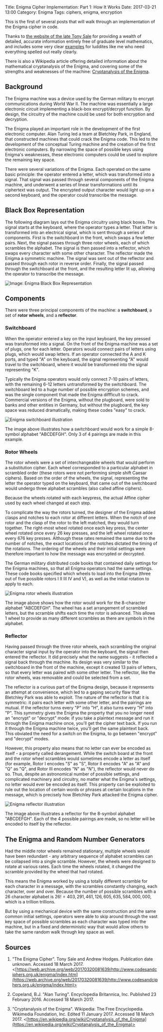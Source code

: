Title: Enigma Cipher Implementation: Part 1: How It Works 
Date: 2017-03-21 13:00
Category: Enigma
Tags: ciphers, enigma, encryption

This is the first of several posts that will walk through an implementation of the Enigma cipher in code.

Thanks to [the website of the late Tony Sale](http://www.codesandciphers.org.uk/enigma/index.htm) for providing a wealth of 
detailed, accurate information entirely free of graduate level mathematics, 
and includes some very clear [examples](http://www.codesandciphers.org.uk/enigma/example1.htm) for luddites like me who need everything spelled out really clearly.

There is also a Wikipedia article offering detailed information about the mathematical cryptanalysis of the Enigma,
and covering some of the strengths and weaknesses of the machine: [Cryptanalysis of the Enigma](https://en.wikipedia.org/wiki/Cryptanalysis_of_the_Enigma).

## Background

The Enigma machine was a device used by the German military to encrypt communications during World War II.
The machine was essentially a large electronic circuit implementing a black-box encrypt/decrypt function.
By design, the circuitry of the machine could be used for both encryption and decryption. 

The Enigma played an important role in the development of the first electronic computer. 
Alan Turing led a team at Bletchley Park, in England, that constructed machines that could crack the Enigma code.
This led to the development of the conceptual Turing machine and the creation of the first electronic computers.
By narrowing the space of possible keys using Enigma's weaknesses, 
these electronic computers could be used to explore the remaining key space.

There were several variations of the Enigma. Each operated on the same basic principle:
the operator entered a letter, which was transformed into a signal. 
That signal was passed through several components of the Enigma machine,
and underwent a series of linear transformations until its ciphertext was output.
The encrypted output character would light up on a second keyboard, and the operator could transcribe the message.

## Black Box Representation

The following diagram lays out the Enigma circuitry using black boxes. 
The signal starts at the keyboard, where the operator types a letter.
That letter is transformed into an electrical signal, which is sent through a series of components.
First is the switchboard in the front, which swaps a few letter pairs.
Next, the signal passes through three rotor wheels, each of which scrambles the alphabet.
The signal is then passed into a reflector, which swaps every character with some other character.
The reflector made the Enigma a symmetric machine. The signal was sent out of the reflector and passed through each rotor in reverse order.
Finally, the signal passed through the switchboard at the front, and the resulting letter lit up, allowing the operator to transcribe the message.

![Image: Enigma Black Box Representation](/images/enigma_blackbox.jpg)

## Components

There were three principal components of the machine: a **switchboard**, a set of **rotor wheels**, and a **reflector**.

### Switchboard 

When the operator entered a key on the input keyboard, the key pressed was transformed into a signal.
On the front of the Enigma machine was a set of plugs, one for each letter. Operators would connect
pairs of letters using plugs, which would swap letters. If an operator connected the A and K ports, 
and typed "A" on the keyboard, the signal representing "A" would travel to the switchboard, 
where it would be transformed into the signal representing "K". 

Typically the Enigma operators would only connect 7-10 pairs of letters, with the remaining 6-12 letters untransformed by the switchboard. 
The switchboard led to a huge number of possible encryption schemes, and was the single component that made the Enigma diffficult to crack.
Commercial versions of the Enigma, without the plugboard, were sold to banks and other entities in Germany, but without the plugboard,
the key space was reduced dramatically, making these codes "easy" to crack.

![Enigma switchboard illustration](/images/enigma_switchboard.jpg)

The image above illustrates how a switchboard would work for a simple 8-symbol alphabet "ABCDEFGH". 
Only 3 of 4 pairings are made in this example. 

### Rotor Wheels

The rotor wheels were a set of interchangeable wheels that would perform a substitution cipher. 
Each wheel corresponded to a particular alphabet in scrambled order (these rotors were not performing simple shift Caesar ciphers).
Based on the order of the wheels, the signal, representing the letter the operator typed on the keyboard, 
that came out of the switchboard would undergo three alphabet scrambles (also called affine ciphers).

Because the wheels rotated with each keypress, the actual Affine cipher used by each wheel changed at each step.

To complicate the way the rotors turned, the designer of the Enigma added clasps and notches to each rotor at different letters.
When the notch of one rotor and the clasp of the rotor to the left matched, they would turn together. 
The right-most wheel rotated once each key press, the center wheel rotated once every 26 key presses, and the left wheel rotated once every 676 key presses.
Although these rates remained the same due to the number of notches, the exact locations of the notches dictated the timing of the rotations.
The ordering of the wheels and their initial settings were therefore important to how the message was encrypted or decrypted.

The German military distributed code books that contained daily settings for the Enigma machines, so that all Enigma operators had the same settings.
These code books specified which wheels to load into the Enigma (three out of five possible rotors I II III IV and V), as well as the initial rotation to apply to each.

![Enigma rotor wheels illustration](/images/enigma_rotor.jpg)

The image above shows how the rotor would work for the 8-character alphabet "ABCDEFGH".
The wheel has a set arrangement of scrambled letters, but the scramble shifts each time the rotor is advanced.
This allows 1 wheel to provide as many different scrambles as there are symbols in the alphabet.

### Reflector 

Having passed through the three rotor wheels, each scrambling the original character signal input by the operator into the keyboard, the signal then entered the reflector. 
It did precisely what the name suggests - it reflected a signal back through the machine. 
Its design was very similar to the switchboard in the front of the machine, except it created 13 pairs of letters, so that every letter was paired with some other letter.
The reflector, like the rotor wheels, was removable and could be selected from a set. 

The reflector is a curious part of the Enigma design, because it represents an attempt at convenience, which led to a gaping security flaw that Bletchley Park was able to exploit. 
The nature of the reflector is that it is symmetric: it pairs each letter with some other letter, and the pairings are mutual. 
If the reflector turns every "P" into "H", it also turns every "H" into "P". 
This symmetry gives the Enigma the property that you no longer need an "encrypt" or "decrypt" mode: if you take a plaintext message and run it through the Enigma machine once, you'll get the cipher text back. 
If you run it through the Enigma machine twice, you'll get the same plaintext back. 
This obviated the need for a switch on the Enigma, to go between "encrypt" and "decrypt" modes.

However, this property also means that no letter can ever be encoded as itself - a property called derangement. 
While the switch board at the front and the rotor wheel scrambles would sometimes encode a letter as itself 
(for example, Rotor I encodes "S" as "S", Rotor II encodes "A" as "A" and "Q" as "Q", and Rotor III encodes "N" as "N"),
the reflector would never do so. 
Thus, despite an astronomical number of possible settings, and complicated machinery and circuitry, 
no matter what the Enigma's settings, no letter would ever be encoded as itself.
This property can be exploited to rule out the location of certain words or phrases at certain locations in the message,
which is precisely how Bletchley Park attacked the Enigma cipher.

![Enigma reflector illustration](/images/enigma_reflector.jpg)

The image above illustrates a reflector for the 8-symbol alphabet "ABCDEFGH".
Each of the 4 possible pairings are made, so no letter will be encoded to itself by the reflector.


## The Enigma and Random Number Generators

Had the middle rotor wheels remained stationary, multiple wheels would have been redundant - 
any arbitrary sequence of alphabet scrambles can be collapsed into a single scramble.
However, the wheels were designed to rotate at various rates. Each time the wheels rotated,
it changed the scramble provided by the wheel that had rotated. 

This means the Enigma worked by using a totally different scramble for each character in a message,
with the scrambles constantly changing, each character, over and over. 
Because the number of possible scrambles with a 26 character alphabet is $26! = 403,291,461,126,605,635,584,000,000$,
which is a trillion trillions.

But by using a mechanical device with the same construction and the same common initial settings, 
operators were able to skip around through the vast key space of possible scrambles as each character was typed into the machine,
but in a fixed and deterministic way that would allow others to take the same random walk through key space as well.

## Sources

1. "The Enigma Cipher". Tony Sale and Andrew Hodges. Publication date unknown. Accessed 18 March 2017.
<[https://web.archive.org/web/20170320081639/http://www.codesandciphers.org.uk/enigma/index.htm](https://web.archive.org/web/20170320081639/http://www.codesandciphers.org.uk/enigma/index.htm)>

2. Copeland, B.J. "Alan Turing". Encyclopedia Britannica, Inc. Published 23 February 2016. Accessed 18 March 2017.

3. "Cryptanalysis of the Enigma". Wikipedia: The Free Encyclopedia. Wikimedia Foundation, Inc. Edited 11 January 2017. Accessed 18 March 2017.
<[https://en.wikipedia.org/wiki/Cryptanalysis_of_the_Enigma](https://en.wikipedia.org/wiki/Cryptanalysis_of_the_Enigma)>



